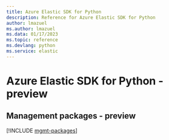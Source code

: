 ```yaml
---
title: Azure Elastic SDK for Python
description: Reference for Azure Elastic SDK for Python
author: lmazuel
ms.author: lmazuel
ms.data: 01/17/2023
ms.topic: reference
ms.devlang: python
ms.service: elastic
---
```

# Azure Elastic SDK for Python - preview

## Management packages - preview
[!INCLUDE [mgmt-packages](elastic-mgmt-index.md)]
